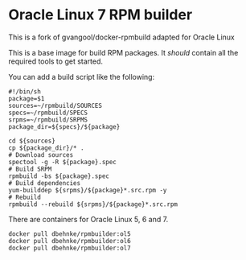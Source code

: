 Oracle Linux 7 RPM builder
==========================
This is a fork of gvangool/docker-rpmbuild adapted for Oracle Linux

This is a base image for build RPM packages. It *should* contain all the
required tools to get started.

You can add a build script like the following:

    #!/bin/sh
    package=$1
    sources=~/rpmbuild/SOURCES
    specs=~/rpmbuild/SPECS
    srpms=~/rpmbuild/SRPMS
    package_dir=${specs}/${package}

    cd ${sources}
    cp ${package_dir}/* .
    # Download sources
    spectool -g -R ${package}.spec
    # Build SRPM
    rpmbuild -bs ${package}.spec
    # Build dependencies
    yum-builddep ${srpms}/${package}*.src.rpm -y
    # Rebuild
    rpmbuild --rebuild ${srpms}/${package}*.src.rpm

There are containers for Oracle Linux 5, 6 and 7.

    docker pull dbehnke/rpmbuilder:ol5
    docker pull dbehnke/rpmbuilder:ol6
    docker pull dbehnke/rpmbuilder:ol7
